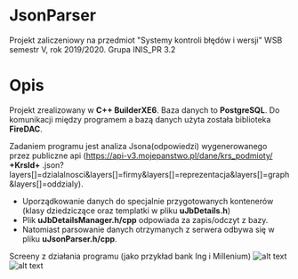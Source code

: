# JsonParser
Projekt zaliczeniowy na przedmiot "Systemy kontroli błędów i wersji" WSB semestr V, rok 2019/2020. Grupa INIS_PR 3.2

# Opis
Projekt zrealizowany w <b>C++ BuilderXE6</b>. Baza danych to <b>PostgreSQL</b>. Do komunikacji między programem a bazą danych użyta została biblioteka <b>FireDAC</b>.

Zadaniem programu jest analiza Jsona(odpowiedzi) wygenerowanego przez publiczne api (https://api-v3.mojepanstwo.pl/dane/krs_podmioty/  <b>+KrsId+</b> .json?layers[]=dzialalnosci&layers[]=firmy&layers[]=reprezentacja&layers[]=graph&layers[]=oddzialy). 
- Uporządkowanie danych do specjalnie przygotowanych kontenerów (klasy dziedziczące oraz templatki w pliku <b>uJbDetails.h</b>)
- Plik <b>uJbDetailsManager.h/cpp</b> odpowiada za zapis/odczyt z bazy.
- Natomiast parsowanie danych otrzymanych z serwera odbywa się w pliku <b>uJsonParser.h/cpp</b>.

Screeny z działania programu (jako przykład bank Ing i Millenium)
![alt text](https://i.ibb.co/9VsLHW2/jsonparserimg1.png)
![alt text](https://i.ibb.co/qBNLcNZ/jsonparserimg2.png)
